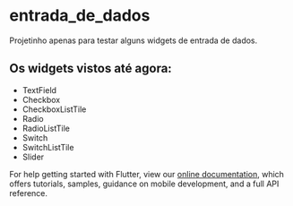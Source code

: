 # entrada_de_dados

Projetinho apenas para testar alguns widgets de entrada de dados.

## Os widgets vistos até agora:

- TextField
- Checkbox
- CheckboxListTile
- Radio
- RadioListTile
- Switch
- SwitchListTile
- Slider

For help getting started with Flutter, view our
[online documentation](https://flutter.dev/docs), which offers tutorials,
samples, guidance on mobile development, and a full API reference.

